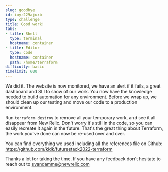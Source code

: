 ```yaml
---
slug: goodbye
id: ioyr229ajuxb
type: challenge
title: Good work!
tabs:
- title: Shell
  type: terminal
  hostname: container
- title: Editor
  type: code
  hostname: container
  path: /home/terraform
difficulty: basic
timelimit: 600
---
```


We did it. The website is now monitored, we have an alert if it fails, a great dashboard and SLI to show of our work. You now have the knowledge needed to build automation for any environment. Before we wrap up, we should clean up our testing and move our code to a production environment.

Run `terraform destroy` to remove all your temporary work, and see it all disappear from New Relic. Don't worry it's still in the code, so you can easily recreate it again in the future. That's the great thing about Terraform, the work you've done can now be re-used over and over.

You can find everything we used including all the references file on Github: https://github.com/kidk/futurestack2022-terraform

Thanks a lot for taking the time. If you have any feedback don't hesitate to reach out to svandamme@newrelic.com
